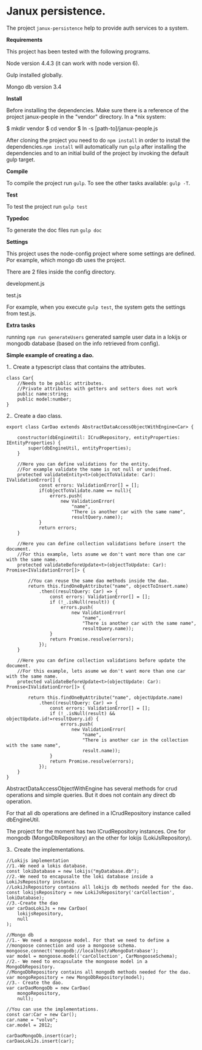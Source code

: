 # Janux persistence.

The project `janux-persistence` help to provide auth services to a system. 

**Requirements**

This project has been tested with the following programs.

Node version 4.4.3 (it can work with node version 6).

Gulp installed globally.

Mongo db version 3.4


**Install**

Before installing the dependencies. Make sure there is a reference of the project janux-people in the  "vendor" directory. In a \*nix system:

  $ mkdir vendor
  $ cd vendor
  $ ln -s [path-to]/janux-people.js

After cloning the project you need to do `npm install` in order to install the dependencies.`npm install` will automatically run `gulp` after installing the dependencies and to an initial build of the project by invoking the default gulp target.
 

**Compile**

To compile the project run `gulp`. To see the other tasks available: `gulp -T`.


**Test**

To test the project run `gulp test`

**Typedoc**

To generate the doc files run `gulp doc` 

**Settings**

This project uses the node-config project where some settings are defined. Por example,
which mongo db uses the project. 
 
 There are 2 files inside the config directory.
 
 development.js
 
 test.js
 
 For example, when you execute `gulp test`, the system gets the settings from test.js. 
 
**Extra tasks**
 
running `npm run generateUsers` generated sample user data in a lokijs or mongodb database (based on the info retrieved from config).


**Simple example of creating a dao.**

1.. Create a typescript class that contains the attributes.

    class Car{
        //Needs to be public attributes. 
        //Private attributes with getters and setters does not work
        public name:string;
        public model:number;
    }


2.. Create a dao class.

    export class CarDao extends AbstractDataAccessObjectWithEngine<Car> {
    
        constructor(dbEngineUtil: ICrudRepository, entityProperties: IEntityProperties) {
            super(dbEngineUtil, entityProperties);
        }
        
        //Here you can define validations for the entity.
        //For example validate the name is not null or undeifned.
        protected validateEntity<t>(objectToValidate: Car): IValidationError[] {
                const errors: ValidationError[] = [];
                if(objectToValidate.name == null){
                    errors.push(
                        new ValidationError(
                            "name",
                            "There is another car with the same name",
                            resultQuery.name));
                }
                return errors;
        }

        //Here you can define collection validations before insert the document.
        //For this example, lets asume we don't want more than one car with the same name.        
        protected validateBeforeUpdate<t>(objectToUpdate: Car): Promise<IValidationError[]> {
        
            //You can reuse the same dao methods inside the dao.
            return this.findOneByAttribute("name", objectToInsert.name)
                .then((resultQuery: Car) => {
                    const errors: ValidationError[] = [];
                    if (!_.isNull(result)) {
                        errors.push(
                            new ValidationError(
                                "name",
                                "There is another car with the same name",
                                resultQuery.name));
                    }
                    return Promise.resolve(errors);
                });
        }
        
        //Here you can define collection validations before update the document.
        //For this example, lets asume we don't want more than one car with the same name.
        protected validateBeforeUpdate<t>(objectUpdate: Car): Promise<IValidationError[]> {
        
            return this.findOneByAttribute("name", objectUpdate.name)
                .then((resultQuery: Car) => {
                    const errors: ValidationError[] = [];
                    if (!_.isNull(result) && objectUpdate.id!=resultQuery.id) {
                        errors.push(
                            new ValidationError(
                                "name",
                                "There is another car in the collection with the same name",
                                result.name));
                    }
                    return Promise.resolve(errors);
                });
        }
    }

AbstractDataAccessObjectWithEngine has several methods for crud operations and simple queries. But
it does not contain any direct db operation.

For that all db operations are defined in a ICrudRepository 
instance called dbEngineUtil.

The project for the moment has two ICrudRepository instances. One for mongodb (MongoDbRepository) an the other for lokijs (LokiJsRepository).  

3.. Create the implementations.
    
    //Lokijs implementation
    //1.-We need a lokis database.
    const lokiDatabase = new lokijs("myDatabase.db");
    //2.-We need to encapusalte the loki database inside a LokiJsRepository instance.
    //LokiJsRepository contains all lokijs db methods needed for the dao.
    const lokijsRepository = new LokiJsRepository('carCollection', lokiDatabase);
    //3.-Create the dao
    var carDaoLokiJs = new CarDao(
        lokijsRepository,
        null
    ); 
    
    //Mongo db
    //1.- We need a mongoose model. For that we need to define a
    //mongoose connection and use a mongoose schema.
    mongoose.connect('mongodb://localhost/aMongoDatrabase');
    var model = mongoose.model('carCollection', CarMongooseSchema);
    //2.- We need to encapsulate the mongoose model in a MongoDbRepository.
    //MongoDbRepository contains all mongodb methods needed for the dao.
    var mongoRepository = new MongoDbRepository(model);
    //3.- Create the dao.
    var carDaoMongoDb = new CarDao(
        mongoRepository,
        null); 

    //You can use the implementations.
    const car:Car = new Car();
    car.name = "volvo";
    car.model = 2012;
    
    carDaoMongoDb.insert(car);
    carDaoLokiJs.insert(car);
